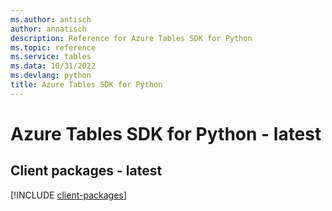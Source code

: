 ```yaml
---
ms.author: antisch
author: annatisch
description: Reference for Azure Tables SDK for Python
ms.topic: reference
ms.service: tables
ms.data: 10/31/2022
ms.devlang: python
title: Azure Tables SDK for Python
---
```

# Azure Tables SDK for Python - latest

## Client packages - latest
[!INCLUDE [client-packages](tables-client-index.md)]